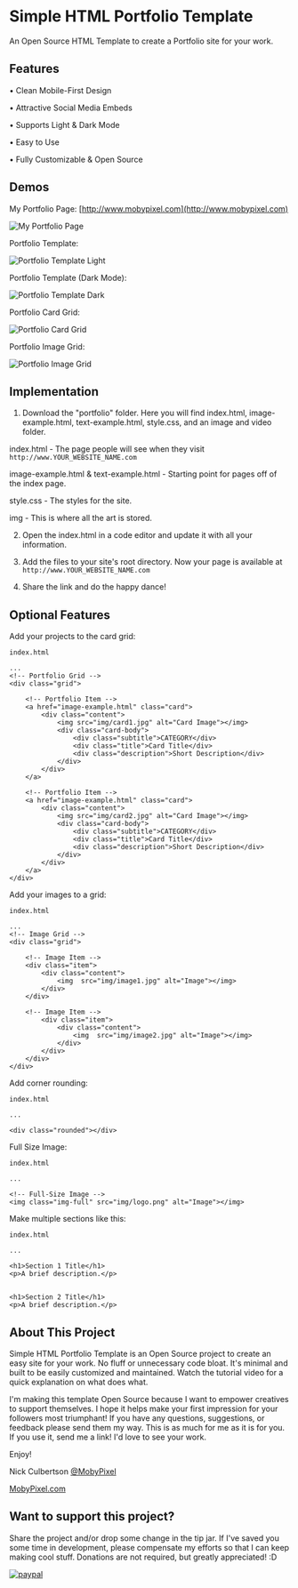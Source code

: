# Simple HTML Portfolio Template

An Open Source HTML Template to create a Portfolio site for your work.

<!-- (Click the image to watch Portfolio Template | Introduction & Tutorial)

[![Simple Portfolio Template | Introduction & Tutorial | Open Source HTML Page](https://img.youtube.com/vi/RlTcHFIg8gU/0.jpg)](https://www.youtube.com/watch?v=RlTcHFIg8gU "Simple Portfolio Template | Introduction & Tutorial | Open Source HTML Page")
-->

## Features

• Clean Mobile-First Design

• Attractive Social Media Embeds

• Supports Light & Dark Mode

• Easy to Use

• Fully Customizable & Open Source


## Demos

My Portfolio Page: [http://www.mobypixel.com](http://www.mobypixel.com)


![My Portfolio Page](https://github.com/NickCulbertson/VidTest/blob/master/portfolio1.png)

Portfolio Template:

![Portfolio Template Light](https://github.com/NickCulbertson/VidTest/blob/master/portfolio2.png)

Portfolio Template (Dark Mode):

![Portfolio Template Dark](https://github.com/NickCulbertson/VidTest/blob/master/portfolio3.png)

Portfolio Card Grid:

![Portfolio Card Grid](https://github.com/NickCulbertson/VidTest/blob/master/portfolio4.png)

Portfolio Image Grid:

![Portfolio Image Grid](https://github.com/NickCulbertson/VidTest/blob/master/portfolio5.png)

## Implementation

1. Download the "portfolio" folder. Here you will find index.html, image-example.html, text-example.html, style.css, and an image and video folder.

index.html - The page people will see when they visit `http://www.YOUR_WEBSITE_NAME.com`

image-example.html & text-example.html - Starting point for pages off of the index page.

style.css - The styles for the site.

img - This is where all the art is stored.

2. Open the index.html in a code editor and update it with all your information.

3. Add the files to your site's root directory. Now your page is available at
`http://www.YOUR_WEBSITE_NAME.com`

4. Share the link and do the happy dance!

## Optional Features

Add your projects to the card grid:
```
index.html

...
<!-- Portfolio Grid -->
<div class="grid">
                
    <!-- Portfolio Item -->
    <a href="image-example.html" class="card">
        <div class="content">
            <img src="img/card1.jpg" alt="Card Image"></img>
            <div class="card-body">
                <div class="subtitle">CATEGORY</div>
                <div class="title">Card Title</div>
                <div class="description">Short Description</div>
            </div>
        </div>
    </a>
                
    <!-- Portfolio Item -->
    <a href="image-example.html" class="card">
        <div class="content">
            <img src="img/card2.jpg" alt="Card Image"></img>
            <div class="card-body">
                <div class="subtitle">CATEGORY</div>
                <div class="title">Card Title</div>
                <div class="description">Short Description</div>
            </div>
        </div>
    </a>
</div>
```

Add your images to a grid:
```
index.html

...
<!-- Image Grid -->
<div class="grid">
                
    <!-- Image Item -->
    <div class="item">
        <div class="content">
            <img  src="img/image1.jpg" alt="Image"></img>
        </div>
    </div>
                
    <!-- Image Item -->
        <div class="item">
            <div class="content">
                <img  src="img/image2.jpg" alt="Image"></img>
            </div>
        </div>
    </div>
</div>

```

Add corner rounding:

```
index.html

...

<div class="rounded"></div>

```

Full Size Image:

```
index.html

...

<!-- Full-Size Image -->
<img class="img-full" src="img/logo.png" alt="Image"></img>

```

Make multiple sections like this:

```
index.html

...

<h1>Section 1 Title</h1>
<p>A brief description.</p>
    

<h1>Section 2 Title</h1>
<p>A brief description.</p>
```

## About This Project

Simple HTML Portfolio Template is an Open Source project to create an easy site for your work. No fluff or unnecessary code bloat. It's minimal and built to be easily customized and maintained. Watch the tutorial video for a quick explanation on what does what.
            
I'm making this template Open Source because I want to empower creatives to support themselves. I hope it helps make your first impression for your followers most triumphant! If you have any questions, suggestions, or feedback please send them my way. This is as much for me as it is for you. If you use it, send me a link! I'd love to see your work.

Enjoy!

Nick Culbertson [@MobyPixel](https://twitter.com/MobyPixel)

[MobyPixel.com](http://www.mobypixel.com)


## Want to support this project?

Share the project and/or drop some change in the tip jar. If I've saved you some time in development, please compensate my efforts so that I can keep making cool stuff. Donations are not required, but greatly appreciated! :D

[![paypal](https://www.paypalobjects.com/en_US/i/btn/btn_donateCC_LG.gif)](https://www.paypal.com/cgi-bin/webscr?cmd=_s-xclick&hosted_button_id=HKHYVRMC53W7C)
